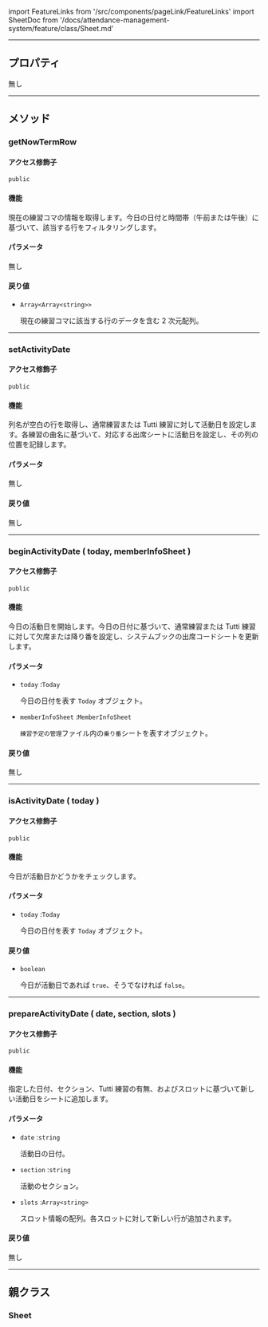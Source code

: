 import FeatureLinks from '/src/components/pageLink/FeatureLinks'
import SheetDoc from '/docs/attendance-management-system/feature/class/Sheet.md'

<FeatureLinks component='ScheduleSheet' type='class' project='attendance-management-system' />

---

## プロパティ
無し

---

## メソッド

### getNowTermRow
#### アクセス修飾子
`public`

#### 機能
現在の練習コマの情報を取得します。今日の日付と時間帯（午前または午後）に基づいて、該当する行をフィルタリングします。

#### パラメータ
無し

#### 戻り値
- `Array<Array<string>>`

  現在の練習コマに該当する行のデータを含む 2 次元配列。

---

### setActivityDate
#### アクセス修飾子
`public`

#### 機能
列名が空白の行を取得し、通常練習または Tutti 練習に対して活動日を設定します。各練習の曲名に基づいて、対応する出席シートに活動日を設定し、その列の位置を記録します。

#### パラメータ
無し

#### 戻り値
無し

---

### beginActivityDate ( today, memberInfoSheet )
#### アクセス修飾子
`public`

#### 機能
今日の活動日を開始します。今日の日付に基づいて、通常練習または Tutti 練習に対して欠席または降り番を設定し、システムブックの出席コードシートを更新します。

#### パラメータ
- `today` :`Today`

  今日の日付を表す `Today` オブジェクト。

- `memberInfoSheet` :`MemberInfoSheet`

  `練習予定の管理`ファイル内の`乗り番`シートを表すオブジェクト。

#### 戻り値
無し

---

### isActivityDate ( today )
#### アクセス修飾子
`public`

#### 機能
今日が活動日かどうかをチェックします。

#### パラメータ
- `today` :`Today`

  今日の日付を表す `Today` オブジェクト。

#### 戻り値
- `boolean`

  今日が活動日であれば `true`、そうでなければ `false`。

---

### prepareActivityDate ( date, section, slots )
#### アクセス修飾子
`public`

#### 機能
指定した日付、セクション、Tutti 練習の有無、およびスロットに基づいて新しい活動日をシートに追加します。

#### パラメータ
- `date` :`string`

  活動日の日付。
 
- `section` :`string`

  活動のセクション。

- `slots` :`Array<string>`

  スロット情報の配列。各スロットに対して新しい行が追加されます。

#### 戻り値
無し

--- 

## 親クラス
### Sheet
> <SheetDoc />